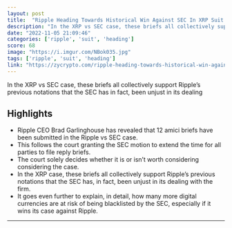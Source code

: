 ```yaml
---
layout: post
title:  "Ripple Heading Towards Historical Win Against SEC In XRP Suit As Industry Supports Ripple En Masse"
description: "In the XRP vs SEC case, these briefs all collectively support Ripple’s previous notations that the SEC has in fact, been unjust in its dealing"
date: "2022-11-05 21:09:46"
categories: ['ripple', 'suit', 'heading']
score: 68
image: "https://i.imgur.com/NBok035.jpg"
tags: ['ripple', 'suit', 'heading']
link: "https://zycrypto.com/ripple-heading-towards-historical-win-against-sec-in-xrp-suit-as-industry-supports-ripple-en-masse/"
---
```


In the XRP vs SEC case, these briefs all collectively support Ripple’s previous notations that the SEC has in fact, been unjust in its dealing

## Highlights

- Ripple CEO Brad Garlinghouse has revealed that 12 amici briefs have been submitted in the Ripple vs SEC case.
- This follows the court granting the SEC motion to extend the time for all parties to file reply briefs.
- The court solely decides whether it is or isn’t worth considering considering the case.
- In the XRP case, these briefs all collectively support Ripple’s previous notations that the SEC has, in fact, been unjust in its dealing with the firm.
- It goes even further to explain, in detail, how many more digital currencies are at risk of being blacklisted by the SEC, especially if it wins its case against Ripple.

---
